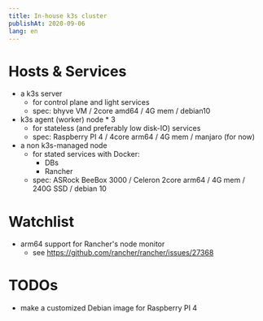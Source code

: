 ```yaml
---
title: In-house k3s cluster
publishAt: 2020-09-06
lang: en
---
```


# Hosts & Services

- a k3s server
  - for control plane and light services
  - spec: bhyve VM / 2core amd64 / 4G mem / debian10
- k3s agent (worker) node \* 3
  - for stateless (and preferably low disk-IO) services
  - spec: Raspberry PI 4 / 4core arm64 / 4G mem / manjaro (for now)
- a non k3s-managed node
  - for stated services with Docker:
    - DBs
    - Rancher
  - spec: ASRock BeeBox 3000 / Celeron 2core arm64 / 4G mem / 240G SSD / debian 10

# Watchlist

- arm64 support for Rancher's node monitor
    - see https://github.com/rancher/rancher/issues/27368

# TODOs

- make a customized Debian image for Raspberry PI 4
